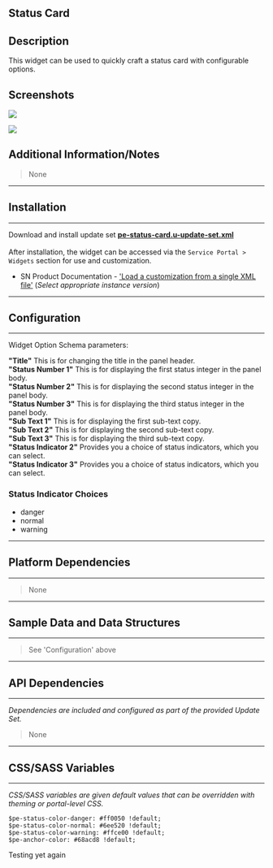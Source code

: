 ## Status Card

## Description

This widget can be used to quickly craft a status card with configurable options.

## Screenshots
![](../images/pe-status-card-1.png)

![](../images/pe-status-card-2.png)

## Additional Information/Notes
> None
---
## Installation
---
Download and install update set **[pe-status-card.u-update-set.xml](pe-status-card.u-update-set.xml)** <br/><br/>
After installation, the widget can be accessed via the `Service Portal > Widgets` section for use and customization.<br/>
* SN Product Documentation - ['Load a customization from a single XML file'](https://docs.servicenow.com/search?q=Load+a+customization+from+a+single+XML+file)   (<i>Select appropriate instance version</i>)
---
## Configuration
---
Widget Option Schema parameters:

**"Title"** This is for changing the title in the panel header.<br/>
**"Status Number 1"** This is for displaying the first status integer in the panel body.<br/>
**"Status Number 2"** This is for displaying the second status integer in the panel body.<br/>
**"Status Number 3"** This is for displaying the third status integer in the panel body.<br/>
**"Sub Text 1"** This is for displaying the first sub-text copy.<br/>
**"Sub Text 2"** This is for displaying the second sub-text copy.<br/>
**"Sub Text 3"** This is for displaying the third sub-text copy.<br/>
**"Status Indicator 2"** Provides you a choice of status indicators, which you can select.<br/>
**"Status Indicator 3"** Provides you a choice of status indicators, which you can select.<br/>

### Status Indicator Choices
* danger
* normal
* warning

---
## Platform Dependencies
---
> None
---
## Sample Data and Data Structures
---
> See 'Configuration' above
---
## API Dependencies
---
<i>Dependencies are included and configured as part of the provided Update Set.</i>
> None
---
## CSS/SASS Variables
---
_CSS/SASS variables are given default values that can be overridden with theming or portal-level CSS._

`$pe-status-color-danger: #ff0050 !default;`<br/>
`$pe-status-color-normal: #6ee520 !default;`<br/>
`$pe-status-color-warning: #ffce00 !default;`<br/>
`$pe-anchor-color: #68acd8 !default;`<br/>

Testing yet again